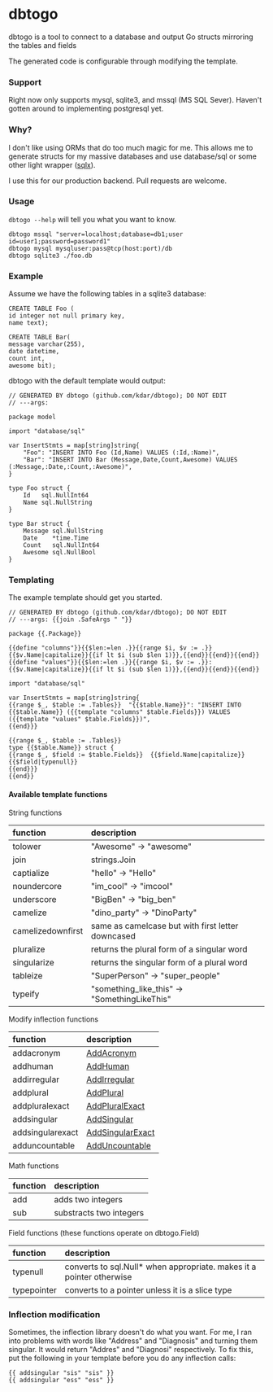 dbtogo
======

dbtogo is a tool to connect to a database and output Go structs mirroring the tables and fields

The generated code is configurable through modifying the template.

### Support

Right now only supports mysql, sqlite3, and mssql (MS SQL Sever). Haven't gotten around to implementing postgresql yet.

### Why?

I don't like using ORMs that do too much magic for me. This allows me to generate structs for my massive databases and use database/sql or some other light wrapper ([sqlx](https://github.com/jmoiron/sqlx)).

I use this for our production backend. Pull requests are welcome.

### Usage

`dbtogo --help` will tell you what you want to know.

    dbtogo mssql "server=localhost;database=db1;user id=user1;password=password1"
    dbtogo mysql mysqluser:pass@tcp(host:port)/db
    dbtogo sqlite3 ./foo.db

### Example

Assume we have the following tables in a sqlite3 database:

    CREATE TABLE Foo (
    id integer not null primary key, 
    name text);

    CREATE TABLE Bar(
    message varchar(255),
    date datetime,
    count int,
    awesome bit);

dbtogo with the default template would output:

    // GENERATED BY dbtogo (github.com/kdar/dbtogo); DO NOT EDIT
    // ---args:

    package model

    import "database/sql"

    var InsertStmts = map[string]string{
        "Foo": "INSERT INTO Foo (Id,Name) VALUES (:Id,:Name)",
        "Bar": "INSERT INTO Bar (Message,Date,Count,Awesome) VALUES (:Message,:Date,:Count,:Awesome)",
    }

    type Foo struct {
        Id   sql.NullInt64
        Name sql.NullString
    }

    type Bar struct {
        Message sql.NullString
        Date    *time.Time
        Count   sql.NullInt64
        Awesome sql.NullBool
    }

### Templating

The example template should get you started.

    // GENERATED BY dbtogo (github.com/kdar/dbtogo); DO NOT EDIT
    // ---args: {{join .SafeArgs " "}}

    package {{.Package}}

    {{define "columns"}}{{$len:=len .}}{{range $i, $v := .}}{{$v.Name|capitalize}}{{if lt $i (sub $len 1)}},{{end}}{{end}}{{end}}
    {{define "values"}}{{$len:=len .}}{{range $i, $v := .}}:{{$v.Name|capitalize}}{{if lt $i (sub $len 1)}},{{end}}{{end}}{{end}}

    import "database/sql"

    var InsertStmts = map[string]string{
    {{range $_, $table := .Tables}}  "{{$table.Name}}": "INSERT INTO {{$table.Name}} ({{template "columns" $table.Fields}}) VALUES ({{template "values" $table.Fields}})",
    {{end}}}

    {{range $_, $table := .Tables}}
    type {{$table.Name}} struct {
    {{range $_, $field := $table.Fields}}  {{$field.Name|capitalize}} {{$field|typenull}}
    {{end}}}
    {{end}}

#### Available template functions

String functions

function          | description             
:-----------------|:--------------------------------------------------------
tolower           | "Awesome" -> "awesome"       
join              | strings.Join            
captialize        | "hello" -> "Hello"  
noundercore       | "im_cool" -> "imcool"
underscore        | "BigBen" -> "big_ben"
camelize          | "dino_party" -> "DinoParty"
camelizedownfirst | same as camelcase but with first letter downcased
pluralize         | returns the plural form of a singular word
singularize       | returns the singular form of a plural word
tableize          | "SuperPerson" -> "super_people"
typeify           | "something_like_this" -> "SomethingLikeThis"

Modify inflection functions

function          | description             
:-----------------|:--------------------------------------------------------
addacronym        | [AddAcronym](http://godoc.org/bitbucket.org/pkg/inflect#Ruleset.AddAcronym)
addhuman          | [AddHuman](http://godoc.org/bitbucket.org/pkg/inflect#Ruleset.AddHuman)
addirregular      | [AddIrregular](http://godoc.org/bitbucket.org/pkg/inflect#Ruleset.AddIrregular)
addplural         | [AddPlural](http://godoc.org/bitbucket.org/pkg/inflect#Ruleset.AddPlural)
addpluralexact    | [AddPluralExact](http://godoc.org/bitbucket.org/pkg/inflect#Ruleset.AddPluralExact)
addsingular       | [AddSingular](http://godoc.org/bitbucket.org/pkg/inflect#Ruleset.AddSingular)
addsingularexact  | [AddSingularExact](http://godoc.org/bitbucket.org/pkg/inflect#Ruleset.AddSingularExact)
adduncountable    | [AddUncountable](http://godoc.org/bitbucket.org/pkg/inflect#Ruleset.AddUncountable)

Math functions

function          | description             
:-----------------|:--------------------------------------------------------
add               | adds two integers
sub               | substracts two integers

Field functions (these functions operate on dbtogo.Field)

function          | description             
:-----------------|:--------------------------------------------------------
typenull          | converts to sql.Null* when appropriate. makes it a pointer otherwise
typepointer       | converts to a pointer unless it is a slice type

### Inflection modification

Sometimes, the inflection library doesn't do what you want. For me, I ran into problems with words like "Address" and "Diagnosis" and turning them singular. It would return "Addres" and "Diagnosi" respectively. To fix this, put the following in your template before you do any inflection calls:

    {{ addsingular "sis" "sis" }}
    {{ addsingular "ess" "ess" }}
